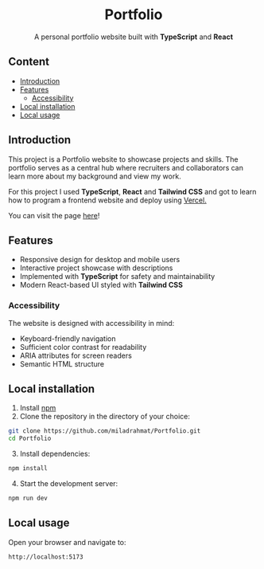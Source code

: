<div align=center>
  <h1>Portfolio</h1>
  <p>A personal portfolio website built with <b>TypeScript</b> and <b>React</b></p>
</div>

## Content

- [Introduction](#introduction)
- [Features](#features)
  - [Accessibility](#accessibility)
- [Local installation](#local-installation)
- [Local usage](#local-usage)

## Introduction

This project is a Portfolio website to showcase projects and skills. The portfolio serves as a central hub where recruiters and collaborators can learn more about my background and view my work.

For this project I used **TypeScript**, **React** and **Tailwind CSS** and got to learn how to program a frontend website and deploy using [Vercel.](https://vercel.com/)

You can visit the page [here](https://miladrahmat.com/)!

## Features

- Responsive design for desktop and mobile users
- Interactive project showcase with descriptions
- Implemented with **TypeScript** for safety and maintainability
- Modern React-based UI styled with **Tailwind CSS**

### Accessibility
The website is designed with accessibility in mind:
- Keyboard-friendly navigation
- Sufficient color contrast for readability
- ARIA attributes for screen readers
- Semantic HTML structure

## Local installation

1. Install [npm](https://docs.npmjs.com/downloading-and-installing-node-js-and-npm)
2. Clone the repository in the directory of your choice:
```bash
git clone https://github.com/miladrahmat/Portfolio.git
cd Portfolio
```
3. Install dependencies:
```bash
npm install
```
4. Start the development server:
```bash
npm run dev
```

## Local usage

Open your browser and navigate to:
```
http://localhost:5173
```

